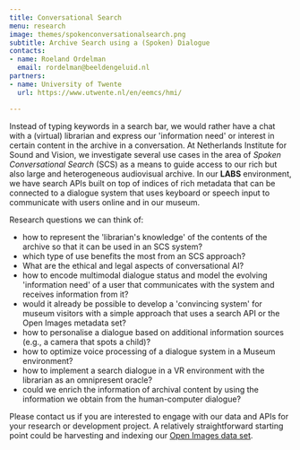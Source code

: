```yaml
---
title: Conversational Search
menu: research
image: themes/spokenconversationalsearch.png
subtitle: Archive Search using a (Spoken) Dialogue
contacts:
- name: Roeland Ordelman
  email: rordelman@beeldengeluid.nl
partners:
- name: University of Twente
  url: https://www.utwente.nl/en/eemcs/hmi/

---
```

Instead of typing keywords in a search bar, we would rather have a chat with a (virtual) librarian and express our 'information need' or interest in certain content in the archive in a conversation. At Netherlands Institute for Sound and Vision, we investigate several use cases in the area of _Spoken Conversational Search_ (SCS) as a means to guide access to our rich but also large and heterogeneous audiovisual archive. In our **LABS** environment, we have search APIs built on top of indices of rich metadata that can be connected to a dialogue system that uses keyboard or speech input to communicate with users online and in our museum.

Research questions we can think of:

* how to represent the 'librarian's knowledge' of the contents of the archive so that it can be used in an SCS system?
* which type of use benefits the most from an SCS approach?
* What are the ethical and legal aspects of conversational AI?
* how to encode multimodal dialogue status and model the evolving 'information need' of a user that communicates with the system and receives information from it?
* would it already be possible to develop a 'convincing system' for museum visitors with a simple approach that uses a search API or the Open Images metadata set?
* how to personalise a dialogue based on additional information sources (e.g., a camera that spots a child)?
* how to optimize voice processing of a dialogue system in a Museum environment?
* how to implement a search dialogue in a VR environment with the librarian as an omnipresent oracle?
* could we enrich the information of archival content by using the information we obtain from the human-computer dialogue?

Please contact us if you are interested to engage with our data and APIs for your research or development project. A relatively straightforward starting point could be harvesting and indexing our [Open Images data set](https://labs.beeldengeluid.nl/api/dbd1c7ee-edb3-11e4-8099-005056a71e3a).  